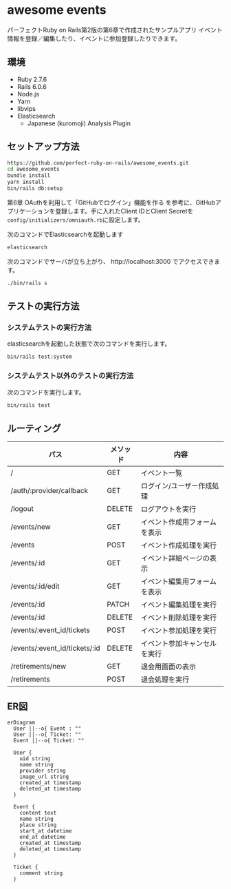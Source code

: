 # awesome events
パーフェクトRuby on Rails第2版の第6章で作成されたサンプルアプリ
イベント情報を登録／編集したり、イベントに参加登録したりできます。

## 環境
* Ruby 2.7.6
* Rails 6.0.6
* Node.js
* Yarn
* libvips
* Elasticsearch
  * Japanese (kuromoji) Analysis Plugin

## セットアップ方法

```sh
https://github.com/perfect-ruby-on-rails/awesome_events.git
cd awesome_events
bundle install
yarn install
bin/rails db:setup
```

第6章 OAuthを利用して「GitHubでログイン」機能を作る を参考に、GitHubアプリケーションを登録します。手に入れたClient IDとClient Secretを`config/initializers/omniauth.rb`に設定します。

次のコマンドでElasticsearchを起動します

```sh
elasticsearch
```

次のコマンドでサーバが立ち上がり、 http://localhost:3000 でアクセスできます。

```sh
./bin/rails s
```

## テストの実行方法

### システムテストの実行方法

elasticsearchを起動した状態で次のコマンドを実行します。

```sh
bin/rails test:system
```

### システムテスト以外のテストの実行方法

次のコマンドを実行します。

```sh
bin/rails test
```

## ルーティング
|  パス  |  メソッド  |  内容  |
| ---- | ---- | ---- |
|  /  |  GET  |  イベント一覧  |
|  /auth/:provider/callback  |  GET  |  ログイン/ユーザー作成処理  |
|  /logout  |  DELETE  |  ログアウトを実行  |
|  /events/new  |  GET  |  イベント作成用フォームを表示  |
|  /events  |  POST  |  イベント作成処理を実行  |
|  /events/:id  |  GET  |  イベント詳細ページの表示  |
|  /events/:id/edit  |  GET  |  イベント編集用フォームを表示  |
|  /events/:id  |  PATCH  |  イベント編集処理を実行  |
|  /events/:id  |  DELETE  |  イベント削除処理を実行  |
|  /events/:event_id/tickets  |  POST  |  イベント参加処理を実行  |
|  /events/:event_id/tickets/:id  |  DELETE  |  イベント参加キャンセルを実行  |
|  /retirements/new  |  GET  |  退会用画面の表示  |
|  /retirements  |  POST  |  退会処理を実行  |


## ER図
```mermaid
erDiagram
  User ||--o{ Event : ""
  User ||--o{ Ticket: ""
  Event ||--o{ Ticket: ""

  User {
    uid string
    name string
    provider string
    image_url string
    created_at timestamp
    deleted_at timestamp
  }

  Event {
    content text
    name string
    place string
    start_at datetime
    end_at datetime
    created_at timestamp
    deleted_at timestamp
  }

  Ticket {
    comment string
  }

```
